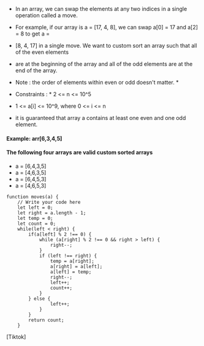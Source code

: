* In an array, we can swap the elements at any two indices in a single operation called a move.

* For example, if our array is a = [17, 4, 8], we can swap a[0] = 17 and a[2] = 8 to get a =

* [8, 4, 17] in a single move. We want to custom sort an array such that all of the even elements

* are at the beginning of the array and all of the odd elements are at the end of the array.

* Note : the order of elements within even or odd doesn't matter. *

* Constraints : * 2 <= n <= 10^5

* 1 <= a[i] <= 10^9, where 0 <= i <= n

* it is guaranteed that array a contains at least one even and one odd element.

#### Example: arr[6,3,4,5]
#### The following four arrays are valid custom sorted arrays
- a = [6,4,3,5]
- a = [4,6,3,5]
- a = [6,4,5,3]
- a = [4,6,5,3]




```JS
function moves(a) {
    // Write your code here
    let left = 0;
    let right = a.length - 1;
    let temp = 0;
    let count = 0;
    while(left < right) {
        if(a[left] % 2 !== 0) {
            while (a[right] % 2 !== 0 && right > left) {
                right--;
            }
            if (left !== right) {
                temp = a[right];
                a[right] = a[left];
                a[left] = temp;
                right--;
                left++;
                count++;
            }
        } else {
                left++;
            }
        }
        return count;
    }
```


[Tiktok]
